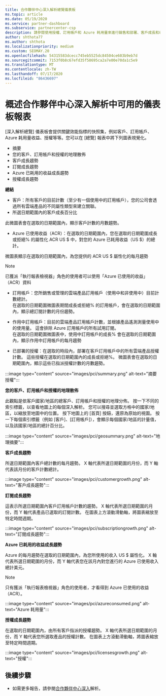 ```yaml
---
title: 合作夥伴中心深入解析總覽儀表板
ms.topic: article
ms.date: 05/19/2020
ms.service: partner-dashboard
ms.subservice: partnercenter-csp
description: 請參閱使用授權、訂用帳戶和 Azure 耗用量來進行銷售和部署、客戶成長和收益成長的快照集。
author: shthota77
ms.author: shthota
ms.localizationpriority: medium
ms.custom: SEOMAY.20
ms.openlocfilehash: 54315583dcecc745eb5525dc84504ce603b9eb7d
ms.sourcegitcommit: 7153f0b8c67efd35f58695ca2a7e00e70da1c5e9
ms.translationtype: MT
ms.contentlocale: zh-TW
ms.lasthandoff: 07/17/2020
ms.locfileid: "86436697"
---
```

# <a name="overview-dashboard-reports-available-in-partner-center-insights"></a>概述合作夥伴中心深入解析中可用的儀表板報表
 
[深入解析總覽] 儀表板會提供關鍵效能指標的快照集，例如客戶、訂用帳戶、Azure 耗用量收益、授權等等。您可以在 [總覽] 報表中將下列圖表視覺化。 

- 摘要  
- 您的客戶、訂用帳戶和授權的地理散佈  
- 客戶成長趨勢 
- 訂閱成長趨勢 
- Azure 已耗用的收益成長趨勢 
- 授權成長趨勢 

**總結**

- 客戶：所有客戶的目前計數（至少有一個使用中的訂用帳戶），您的公司會透過所有雲端產品的不同屬性類型來建立關聯。 
- 所選日期範圍內的客戶成長百分比 

此微圖表會在選取的日期範圍內，顯示客戶計數的月數趨勢。 

 
- Azure 已使用收益（ACR）：在選取的日期範圍內，您在選取的日期範圍成長或拒絕% 的屬性化 ACR US $ 中，對您的 Azure 已耗用收益（US $）的總計。

微圖表顯示在選取的日期範圍內，為您提供的 ACR US $ 屬性化的每月趨勢 
>[!Note] 
>已獲派「執行報表檢視器」角色的使用者可以使用「Azure 已使用的收益」（ACR）資料 
 
- 訂用帳戶：您所銷售或管理的雲端產品訂用帳戶（使用中和非使用中）目前計數總計。  
在選取的日期範圍微圖表期間成長或拒絕% 的訂用帳戶，會在選取的日期範圍內，顯示總訂閱計數的月份趨勢。 
 
- 作用中訂用帳戶：目前的雲端產品訂用帳戶計數，並根據產品遙測測量使用中的使用量。 這會排除 Azure 訂用帳戶的所有試用訂閱。  
在選取的日期範圍微圖表中，使用中訂用帳戶的成長% 會在選取的日期範圍內，顯示作用中訂用帳戶的每月趨勢 
 
- 已部署的授權：在選取的時段內，部署在客戶訂用帳戶中的所有雲端產品授權計數。 這些授權在選取的日期範圍內的成長或拒絕%。 微圖表會在選取的日期範圍內，顯示這些已指派授權計數的月數趨勢。

:::image type="content" source="images/pci/summary.png" alt-text="摘要授權":::

**您的客戶、訂用帳戶和授權的地理散佈** 

此觀點是依客戶國家/地區的總客戶、訂用帳戶和授權的地理分佈。 按一下不同的索引標籤，以查看地圖上的每個深入解析。 您可以搜尋並選取方格中的國家/地區，以縮放至地圖中的位置。 按下地圖上的 [首頁] 按鈕，還原為原始的視圖。 按一下每個索引標籤（例如 [客戶]、[訂用帳戶]），會顯示每個國家/地區的計量值，以及該國家/地區的總計百分比。  

:::image type="content" source="images/pci/geosummary.png" alt-text="地理摘要":::

**客戶成長趨勢**

所選日期範圍內客戶總計數的每月趨勢。 X 軸代表所選日期範圍的月份，而 Y 軸代表該月份的客戶計數總計。 

:::image type="content" source="images/pci/customergrowth.png" alt-text="客戶成長趨勢":::

**訂閱成長趨勢**

這表示所選日期範圍內客戶訂用帳戶計數的趨勢。 X 軸代表所選日期範圍的月份，而 Y 軸代表產品已選取的訂閱計數。 在圖表上方滾動滑動軸，將圖表縮放至特定時間週期。 

:::image type="content" source="images/pci/subscriptiongrowth.png" alt-text="訂閱成長趨勢":::

**Azure 已耗用的收益成長趨勢**

Azure 的每月趨勢在選取的日期範圍內，為您所使用的收入 US $ 屬性化。 X 軸代表所選日期範圍的月份，而 Y 軸代表您在該月內對您進行的 Azure 已使用收入總計美元。
   
>[!Note] 
>只有獲派「執行報表檢視器」角色的使用者，才看得到 Azure 已使用的收益（ACR）。 

:::image type="content" source="images/pci/azureconsumed.png" alt-text="Azure 耗用量":::

**授權成長趨勢**
 
在選取的日期範圍內，由所有客戶指派的授權趨勢。 X 軸代表所選日期範圍的月份，而 Y 軸代表您所選取產品的授權計數。 在圖表上方滾動滑動軸，將圖表縮放至特定時間週期。  

:::image type="content" source="images/pci/licensesgrowth.png" alt-text="授權":::

## <a name="next-steps"></a>後續步驟

- 如需更多報告，請參閱[合作夥伴中心深入](partner-center-insights.md)解析。
